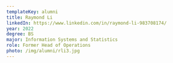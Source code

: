 ```yaml
---
templateKey: alumni
title: Raymond Li
linkedIn: https://www.linkedin.com/in/raymond-li-983708174/
year: 2022
degree: BS
major: Information Systems and Statistics
role: Former Head of Operations
photo: /img/alumni/rli3.jpg
---
```


